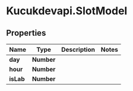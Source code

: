 # Kucukdevapi.SlotModel

## Properties

Name | Type | Description | Notes
------------ | ------------- | ------------- | -------------
**day** | **Number** |  | 
**hour** | **Number** |  | 
**isLab** | **Number** |  | 


